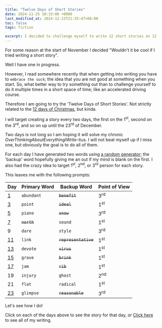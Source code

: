 ```yaml
---
title: "Twelve Days of Short Stories"
date: 2024-11-25 10:33:00 +0000
last_modified_at: 2024-12-23T21:35:47+00:00
toc: false
tags: fiction

excerpt: I decided to challenge myself to write 12 short stories on 12 random prompts
---
```


For some reason at the start of November I decided "Wouldn't it be cool if I tried writing a short story".

Well I have one in progress.

However, I read somewhere recently that when getting into writing you have to `embrace the suck`; the idea that you are not good at something when you start.
So, what better way to try something out than to challenge yourself to do it multiple times in a short space of time; like an accelerated driving course.

Therefore I am going to try the 'Twelve Days of Short Stories'.
Not strictly related to the [12 days of Christmas](https://en.wikipedia.org/wiki/Twelve_Days_of_Christmas), but kinda.

I will target creating a story every two days, the first on the 1<sup>st</sup>, second on the 3<sup>rd</sup>, and so on up until the 23<sup>rd</sup> of December.

Two days is not long so I am hoping it will solve my chronic _OverThinkingAboutEverythingIWrite_-itus.
I will not beat myself up if I miss one, but obviously the goal is to do all of them.

For each day I have generated two words using [a random generator](https://randomwordgenerator.com/); the 'backup' word hopefully giving me an out if my mind is blank on the first.
I also had the crazy idea to target 1<sup>st</sup>, 2<sup>nd</sup>, or 3<sup>rd</sup> person for each story.

This leaves me with the following prompts:

| Day                                             | Primary Word | Backup Word          | Point of View  |
|-------------------------------------------------|--------------|----------------------|----------------|
| [1](../_fiction/12-days-of-short-stories-1.md)   | `abundant`   | ~~`benefit`~~        | 3<sup>rd</sup> |
| [3](../_fiction/12-days-of-short-stories-3.md)   | `point`      | ~~`ideal`~~          | 1<sup>st</sup> |
| [5](../_fiction/12-days-of-short-stories-5.md)   | `piano`      | ~~`snow`~~           | 3<sup>rd</sup> |
| [7](../_fiction/12-days-of-short-stories-7.md)   | ~~`north`~~  | `sound`              | 1<sup>st</sup> |
| 9                                                | `dare`       | `style`              | 3<sup>rd</sup> |
| [11](../_fiction/12-days-of-short-stories-11.md) | `link`       | ~~`representative`~~ | 1<sup>st</sup> |
| [13](../_fiction/12-days-of-short-stories-13.md) | `devote`     | ~~`virus`~~          | 1<sup>st</sup> |
| [15](../_fiction/12-days-of-short-stories-15.md) | `grave`      | ~~`brink`~~          | 1<sup>st</sup> |
| [17](../_fiction/12-days-of-short-stories-17.md) | `jam`        | ~~`rib`~~            | 1<sup>st</sup> |
| 19                                               | `injury`     | `ghost`              | 2<sup>nd</sup> |
| 21                                               | `flat`       | `radical`            | 1<sup>st</sup> |
| [23](../_fiction/12-days-of-short-stories-23.md) | `glimpse`    | ~~`reasonable`~~     | 3<sup>rd</sup> |

Let's see how I do!

Click on each of the days above to see the story for that day, or [Click here](../_pages/fiction-archive.md) to see all of my writing.
